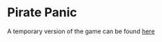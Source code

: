 # Pirate Panic

A temporary version of the game can be found [here](https://averybiteydinosaur.com/game)